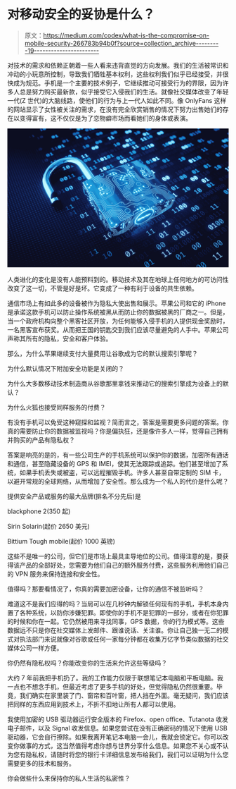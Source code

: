 # 对移动安全的妥协是什么？

> 原文：<https://medium.com/codex/what-is-the-compromise-on-mobile-security-266783b94b0f?source=collection_archive---------19----------------------->

对技术的需求和依赖正朝着一些人看来违背直觉的方向发展。我们的生活被常识和冲动的小玩意所控制，导致我们牺牲基本权利，这些权利我们似乎已经接受，并很快成为规范。手机是一个主要的技术例子，它继续推动可接受行为的界限，因为许多人总是努力购买最新款，似乎接受它入侵我们的生活。就像社交媒体改变了年轻一代(Z 世代)的大脑线路，使他们的行为与上一代人如此不同。像 OnlyFans 这样的网站显示了女性被关注的需求，在没有完全欣赏销售的情况下努力出售她们的存在以变得富有，这不仅仅是为了恋物癖市场而看她们的身体或表演。

![](img/6fec8ab764e438a899ed06a71b88e102.png)

人类进化的变化是没有人能预料到的。移动技术及其在地球上任何地方的可访问性改变了这一切，不管是好是坏。它变成了一种有利于设备的共生依赖。

通信市场上有如此多的设备被作为隐私大使出售和展示。苹果公司和它的 iPhone 是承诺这款手机可以防止操作系统被黑从而防止你的数据被黑的厂商之一。但是，当一个政府机构向整个黑客社区开放，为任何能够入侵手机的人提供现金奖励时，一名黑客宣布获奖。从而把王国的钥匙交到我们应该尽量避免的人手中。苹果公司声称其所有的隐私，安全和客户体验。

那么，为什么苹果继续支付大量费用让谷歌成为它的默认搜索引擎呢？

为什么默认情况下附加安全功能是关闭的？

为什么大多数移动技术制造商从谷歌那里拿钱来推动它的搜索引擎成为设备上的默认？

为什么火狐也接受同样服务的付费？

有没有手机可以免受这种窥探和监视？简而言之，答案是需要更多问题的答案。你真的需要防止你的数据被监视吗？你是偏执狂，还是像许多人一样，觉得自己拥有并购买的产品有隐私权？

答案是响亮的是的，有一些公司生产的手机系统可以保护你的数据，加密所有通话和通信，甚至隐藏设备的 GPS 和 IMEI，使其无法跟踪或追踪。他们甚至增加了系统，如果手机丢失或被盗，可以远程摧毁手机。许多人甚至自带定制的 SIM 卡，以避开常规的全球网络，从而增加了安全性。那么成为一个私人的代价是什么呢？

提供安全产品或服务的最大品牌(排名不分先后)是

blackphone 2(350 起)

Sirin Solarin(起价 2650 美元)

Bittium Tough mobile(起价 1000 英镑)

这些不是唯一的公司，但它们是市场上最具主导地位的公司。值得注意的是，要获得该产品的全部好处，您需要为他们自己的额外服务付费，这些服务利用他们自己的 VPN 服务来保持连接和安全性。

值得吗？那要看情况了，你真的需要加密设备，让你的通信不被监听吗？

难道这不是我们应得的吗？当局可以在几秒钟内解锁任何现有的手机，手机本身内置了各种系统，以防你涉嫌犯罪。即使你的手机不是犯罪的一部分，或者在你犯罪的时候和你在一起。它仍然被用来寻找同事，GPS 数据，你的行为模式等。这些数据远不只是你在社交媒体上发邮件、跟谁说话、关注谁。你让自己独一无二的模式对执法部门来说就像对谷歌或任何一家每分钟都在收集万亿字节类似数据的社交媒体公司一样方便。

你仍然有隐私权吗？你能改变你的生活来允许这些等级吗？

大约 7 年前我把手机扔了。我的工作能力仅限于联想笔记本电脑和平板电脑。我一点也不想念手机，但最近考虑了更多手机的好处，但觉得隐私仍然很重要。毕竟，我们确实在家里装了门、窗帘和百叶窗，把人挡在外面。毫无疑问，我们应该把同样的东西应用到技术上，不折不扣地让所有人都可以使用。

我使用加密的 USB 驱动器运行安全版本的 Firefox、open office、Tutanota 收发电子邮件，以及 Signal 收发信息。如果您尝试在没有正确密码的情况下使用 USB 驱动器，它会自行擦除。如果我离开笔记本电脑一会儿，我就会锁定它。你可以改变你做事的方式，这当然值得考虑你想与世界分享什么信息。如果您不关心或不认为您有隐私权，请随时将您的银行卡详细信息发布给我们，我们可以证明为什么您需要更多的技术和服务。

你会做些什么来保持你的私人生活的私密性？